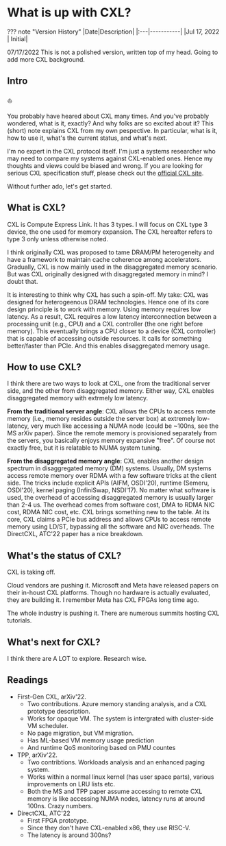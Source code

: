 # What is up with CXL?

??? note "Version History"
	|Date|Description|
	|:---|-----------|
	|Jul 17, 2022 | Initial|

07/17/2022
This is not a polished version, written top of my head.
Going to add more CXL background.

## Intro

:sailboat:

You probably have heared about CXL many times.
And you've probably wondered, what is it, exactly?
And why folks are so excited about it?
This (short) note explains CXL from my own pespective.
In particular, what is it, how to use it, 
what's the current status, and what's next.

I'm no expert in the CXL protocol itself.
I'm just a systems researcher
who may need to compare my systems against CXL-enabled ones.
Hence my thoughts and views could be biased and wrong.
If you are looking for serious CXL specification stuff,
please check out the [official CXL site](https://www.computeexpresslink.org/).

Without further ado, let's get started.

## What is CXL?

CXL is Compute Express Link. It has 3 types.
I will focus on CXL type 3 device, the one used for memory expansion.
The CXL hereafter refers to type 3 only unless otherwise noted.

I think originally CXL was proposed to tame DRAM/PM heterogeneity
and have a framework to maintain cache coherence among accelerators.
Gradually, CXL is now mainly used in the disaggregated memory scenario.
But was CXL originally designed with disaggregated memory in mind?
I doubt that.

It is interesting to think why CXL has such a spin-off.
My take: CXL was designed for heterogeenous DRAM technologies.
Hence one of its core design principle is to work with memory.
Using memory requires low latency.
As a result, CXL requires a low latency interconnection between
a processing unit (e.g., CPU) and a CXL controller (the one right before memory).
This eventually brings a CPU closer to a device (CXL controller) that is capable of
accessing outside resources. It calls for something better/faster than PCIe.
And this enables disaggregated memory usage.

## How to use CXL?

I think there are two ways to look at CXL,
one from the traditional server side, and the other from disaggregated memory.
Either way, CXL enables disaggregated memory with extrmely low latency.

**From the traditional server angle**:
CXL allows the CPUs to access remote memory (i.e., memory resides outside the server box)
at extremely low-latency, very much like accessing a NUMA node (could be ~100ns, see the MS arXiv paper).
Since the remote memory is provisioned separately from the servers,
you basically enjoys memory expansive "free". Of course not exactly free, but it is
relatable to NUMA system tuning.

**From the disaggregated memory angle**:
CXL enables another design spectrum in disaggregated memory (DM) systems.
Usually, DM systems access remote memory over RDMA with a few software tricks
at the client side. The tricks include explicit APIs (AIFM, OSDI'20), runtime (Semeru, OSDI'20),
kernel paging (InfiniSwap, NSDI'17). No matter what software is used, the overhead
of accessing disaggregated memory is usually larger than 2-4 us.
The overhead comes from software cost, DMA to RDMA NIC cost, RDMA NIC cost, etc.
CXL brings something new to the table.
At its core, CXL claims a PCIe bus address and allows CPUs to access remote memory
using LD/ST, bypassing all the software and NIC overheads.
The DirectCXL, ATC'22 paper has a nice breakdown.

## What's the status of CXL?

CXL is taking off.

Cloud vendors are pushing it.
Microsoft and Meta have released papers on their in-houst CXL platforms.
Though no hardware is actually evaluated, they are building it.
I remember Meta has CXL FPGAs long time ago.

The whole industry is pushing it.
There are numerous summits hosting CXL tutorials.

## What's next for CXL?

I think there are A LOT to explore.
Research wise.

## Readings

- First-Gen CXL, arXiv'22.
	- Two contributions. Azure memory standing analysis, and a CXL prototype description.
	- Works for opaque VM. The system is intergrated with cluster-side VM scheduler.
	- No page migration, but VM migration.
	- Has ML-based VM memory usage prediction
	- And runtime QoS monitoring based on PMU countes
- TPP, arXiv'22.
	- Two contribtions. Workloads analysis and an enhanced paging system.
	- Works within a normal linux kernel (has user space parts), various improvements on LRU lists etc.
	- Both the MS and TPP paper assume accessing to remote CXL memory is like accessing NUMA nodes, latency runs at around 100ns. Crazy numbers.
- DirectCXL, ATC'22
	- First FPGA prototype.
	- Since they don't have CXL-enabled x86, they use RISC-V.
	- The latency is around 300ns?
